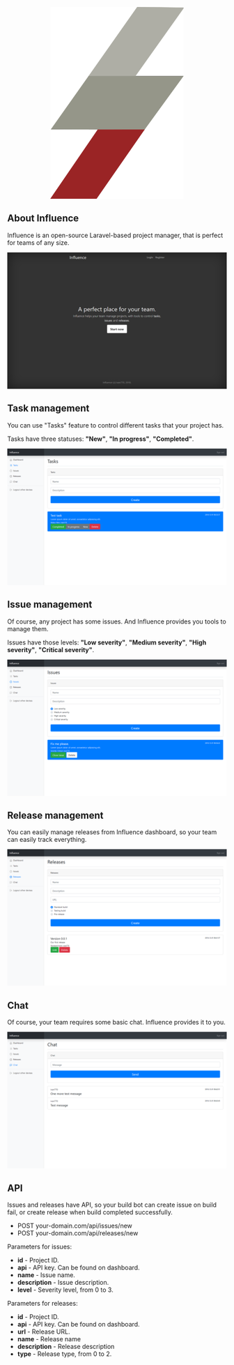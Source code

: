 <p align="center"><img src="public/svg/logo.svg"></p>

## About Influence

Influence is an open-source Laravel-based project manager, that is perfect for teams of any size.

![Screenshot](screenshots/screenshot1.png)

## Task management

You can use "Tasks" feature to control different tasks that your project has.

Tasks have three statuses: **"New"**, **"In progress"**, **"Completed"**.

![Screenshot](screenshots/screenshot2.png)
## Issue management

Of course, any project has some issues. And Influence provides you tools to manage them.

Issues have those levels: **"Low severity"**, **"Medium severity"**, **"High severity"**, **"Critical severity"**.

![Screenshot](screenshots/screenshot3.png)

## Release management

You can easily manage releases from Influence dashboard, so your team can easily track everything.

![Screenshot](screenshots/screenshot4.png)

## Chat

Of course, your team requires some basic chat. Influence provides it to you.

![Screenshot](screenshots/screenshot5.png)

## API

Issues and releases have API, so your build bot can create issue on build fail, or create release when build completed successfully.

* POST your-domain.com/api/issues/new
* POST your-domain.com/api/releases/new

Parameters for issues:

* **id** - Project ID.
* **api** - API key. Can be found on dashboard.
* **name** - Issue name.
* **description** - Issue description.
* **level** - Severity level, from 0 to 3.

Parameters for releases:

* **id** - Project ID.
* **api** - API key. Can be found on dashboard.
* **url** - Release URL.
* **name** - Release name
* **description** - Release description
* **type** - Release type, from 0 to 2.